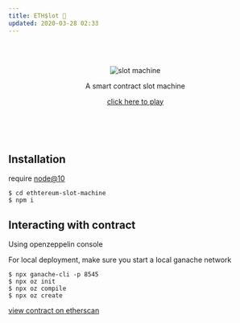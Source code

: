 ```yaml
---
title: ETH$lot 🎰
updated: 2020-03-28 02:33
---
```


<br/>
<br/>
<p align="center">
<img src="https://shih.app/blog/assets/ethslot/banner.gif" alt="slot machine"/>
<p align="center">A smart contract slot machine</p>
<p align="center"><a href="https://shih.app/ethslot">click here to play</a></p>
</p>
<br/>
<br/>
<br/>

## Installation

require [node@10](https://formulae.brew.sh/formula/node@10)

```
$ cd ethtereum-slot-machine
$ npm i
```

## Interacting with contract

Using openzeppelin console

For local deployment, make sure you start a local ganache network

```
$ npx ganache-cli -p 8545
$ npx oz init
$ npx oz compile
$ npx oz create
```

[view contract on etherscan](https://rinkeby.etherscan.io/address/0xe253bba5e2b71960b0b7328d04b8480b16a00706)
